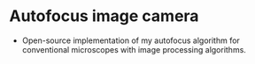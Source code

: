 # Autofocus image camera
* Open-source implementation of my autofocus algorithm for conventional microscopes with image processing algorithms.


